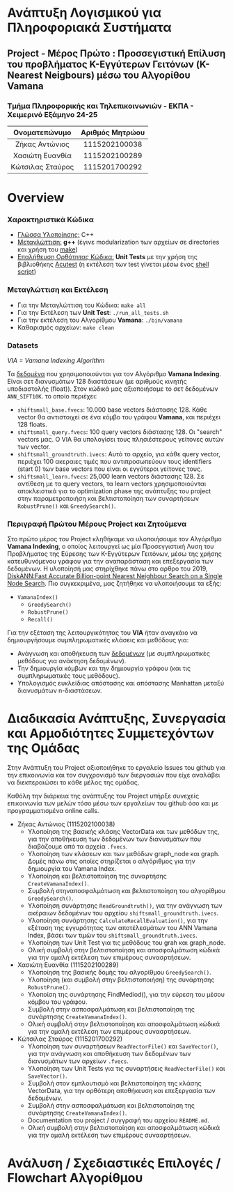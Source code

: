 # Ανάπτυξη Λογισμικού για Πληροφοριακά Συστήματα
##  Project - Μέρος Πρώτο : Προσσεγιστική Επίλυση του προβλήματος K-Εγγύτερων Γειτόνων (K-Nearest Neigbours) μέσω του Αλγορίθου **Vamana**
### Τμήμα Πληροφορικής και Τηλεπικοινωνιών - ΕΚΠΑ - Χειμερινό Εξάμηνο 24-25

<div align="center">
  
| Ονοματεπώνυμο    | Αριθμός Μητρώου  |
| :-------------:  | :-------------:  |
| Ζήκας Αντώνιος   | 1115202100038    |
| Χασιώτη Ευανθία  | 1115202100289    |
| Κώτσιλας Σταύρος | 1115201700292    |

</div>

# Overview

### Χαρακτηριστικά Κώδικα
- <ins>Γλώσσα Υλοποίησης:</ins> C++
- <ins>Μεταγλώττιση:</ins> **g++** (έγινε modularization των αρχείων σε directories και χρήση του [make](https://www.gnu.org/software/make/manual/make.html))
- <ins>Επαλήθευση Ορθότητας Κώδικα:</ins> **Unit Tests** με την χρήση της βιβλιοθήκης [Acutest](https://github.com/mity/acutest) (η εκτέλεση των test γίνεται μέσω ένος [shell script](https://www.shellscript.sh/))

### Μεταγλώττιση και Εκτέλεση
- Για την Μεταγλώττιση του Κώδικα:
`make all`
- Για την Εκτέλεση των **Unit Test**: 
`./run_all_tests.sh`
- Για την εκτέλεση του Αλγορίθμου **Vamana**: 
`./bin/vamana`
- Καθαρισμός αρχείων: 
`make clean`

### Datasets

*VIA = Vamana Indexing Algorithm*

Τα [δεδομένα](http://corpus-texmex.irisa.fr/) που χρησιμοποιούνται για τον Αλγόριθμο **Vamana Indexing**. Είναι σετ διανυσμάτων 128 διαστάσεων (με αριθμούς κινητής υποδιαστολής (float)). Στον κώδικά μας αξιοποιήσαμε το σετ δεδομένων `ANN_SIFT10K`. το οποίο περιέχει:
- `shiftsmall_base.fvecs`: 10.000 base vectors διάστασης 128. Κάθε vector θα αντιστοιχεί σε ένα κόμβο του γράφου **Vamana**, και περιέχει 128 floats.
- `shiftsmall_query.fvecs`: 100 query vectors διάστασης 128. Οι "search" vectors μας. O VIA θα υπολογίσει τους πλησιέστερους γείτονες αυτών των vector.
- `shiftsmall_groundtruth.ivecs`: Αυτό το αρχείο, για κάθε query vector, περιέχει 100 ακεραιες τιμές που αντιπροσωπεύουν τους identifiers (start 0) των base vectors που είναι οι εγγύτεροι γείτονες τους. 
- `shiftsmall_learn.fvecs`: 25,000 learn vectors διάστασης 128. Σε αντίθεση με τα query vectors, τα learn vectors χρησιμοποιούνται αποκλειστικά για το optimization phase της ανάπτυξης του project στην παραμετροποιήση και βελτιστοποίηση των συναρτήσεων `RobustPrune()` και `GreedySearch()`.


### Περιγραφή Πρώτου Μέρους Project και Ζητούμενα
Στο πρώτο μέρος του Project κληθήκαμε να υλοποιήσουμε τον Αλγόριθμο **Vamana Indexing**, o oποίος λειτουργεί ως μία Προσεγγιστική Λυση του Προβλήματος της Εύρεσης των Κ-Εγγύτερων Γειτόνων, μέσω της χρήσης κατευθυνόμενου γράφου για την αναπαράσταση και επεξεργασία των δεδομένων. Η υλοποίησή μας στηρίχθηκε πάνω στο αρθρο του 2019, [DiskANN:Fast Accurate Billion-point Nearest Neighbour Search on a Single Node Search](https://proceedings.neurips.cc/paper_files/paper/2019/file/09853c7fb1d3f8ee67a61b6bf4a7f8e6-Paper.pdf). Πιο συγκεκριμένα, μας ζητήθηκε να υλοποιήσουμε τα εξής:

- `VamanaIndex()`
  - `GreedySearch()`
  - `RobustPrune()`
  - `Recall()`

Για την εξέταση της λειτουργικότητας του **VIA** ήταν αναγκάιο να δημιουργήσουμε συμπληρωματικές κλάσεις και μεθόδους για:
- Ανάγνωση και αποθήκευση των [δεδομένων](http://corpus-texmex.irisa.fr/) (με συμπληρωματικές μεθόδους για ανάκτηση δεδομένων).
- Την δημιουργία κόμβων και την δημιουργία γράφου (και τις συμπληρωματικές τους μεθόδους).
- Υπολογισμός ευκλείδιας απόστασης και απόστασης Manhattan μεταξύ διανυσμάτων n-διαστάσεων.

# Διαδικασία Ανάπτυξης, Συνεργασία και Αρμοδιότητες Συμμετεχόντων της Ομάδας
Στην Ανάπτυξη του Project αξιοποιήθηκε το εργαλείο Issues του github για την επικοινωνία και τον συγχρονισμό των διεργασιών που είχε αναλάβει να διεκπεραιώσει το κάθε μέλος της ομάδας.

Καθόλη την διάρκεια της ανάπτυξης του Project υπήρξε συνεχείς επικοινωνία των μελών τόσο μέσω των εργαλείων του github όσο και με προγραμματισμένα online calls.

- Ζήκας Αντώνιος (1115202100038)
  - Υλοποίηση της βασικής κλάσης VectorData και των μεθόδων της, για την αποθήκευση των δεδομένων των διανυσμάτων που διαβάζουμε από τα αρχεία `.fvecs`.
  - Υλοποίηση των κλάσεων και των μεθόδων graph_node και graph. Δομές πάνω στις οποίες στηρίζεται ο αλγόριθμος για την δημιουργία του Vamana Index.
  - Υλοποίηση και βελτιστοποίηση της συναρτήσης `CreateVamanaIndex()`.
  - Συμβολή στηναποσφαλμάτωση και βελτιστοποίηση του αλγορίθμου `GreedySearch()`.
  - Υλοποίηση συνάρτησης `ReadGroundtruth()`, για την ανάγνωση των ακέραιων δεδομένων του αρχείου `shiftsmall_groundtruth.ivecs`.
  - Υλοποίηση συνάρτησης `CalculateRecallEvaluation()`, για την εξέταση της εγγυρότητας των αποτέλεσμάτων του ANN Vamana Index, βάσει των τιμών του `shiftsmall_groundtruth.ivecs`.
  - Υλοποίηση των Unit Test για τις μεθόδους του grah και graph_node.
  - Ολική συμβολή στην βελτιστοποίηση και αποσφαλμάτωση κώδικά για την ομαλή εκτέλεση των επιμέρους συνασρτήσεων.
- Χασιώτη Ευανθία (1115202100289)
  - Υλοποίηση της βασικής δομής του αλγορίθμου `GreedySearch()`.
  - Υλοποίηση (και συμβολή στην βελτιστοποιήση) της συνάρτησης `RobustPrune()`.
  - Υλοποίση της συνάρτησης FindMediod(), για την εύρεση του μέσου κόμβου του γράφου.
  - Συμβολή στην ασποσφαλμάτωση και βελτιστοποίηση της συνάρτησης `CreateVamanaIndex()`.
  - Ολική συμβολή στην βελτιστοποίηση και αποσφαλμάτωση κώδικά για την ομαλή εκτέλεση των επιμέρους συνασρτήσεων.
- Κώτσιλας Σταύρος (1115201700292)
  - Υλοποίηση των συναρτήσεων `ReadVectorFile()` και `SaveVector()`, για την ανάγνωση και αποθήκευση των δεδομένων των διανυσμάτων των αρχείων `.fvecs`.
  - Υλοποίηση των Unit Tests για τις συναρτήσεις `ReadVectorFile()` και `SaveVector()`.
  - Συμβολή στον εμπλουτισμό και βελτιστοποίηση της κλάσης VectorData, για την ορθότερη αποθήκευση και επεξεργασία των δεδομένων.
  - Συμβολή στην ασποσφαλμάτωση και βελτιστοποίηση της συνάρτησης `CreateVamanaIndex()`.
  - Documentation του project / συγγραφή του αρχείου `README.md`.
  - Ολική συμβολή στην βελτιστοποίηση και αποσφαλμάτωση κώδικά για την ομαλή εκτέλεση των επιμέρους συνασρτήσεων.

# Ανάλυση / Σχεδιαστικές Επιλογές / Flowchart Αλγορίθμου
